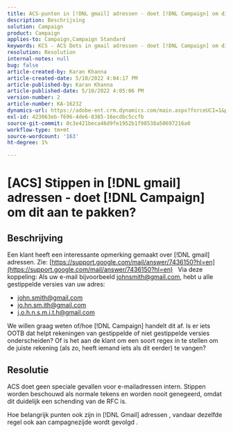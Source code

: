 ```yaml
---
title: ACS-punten in [!DNL gmail] adressen - doet [!DNL Campaign] om dit aan te pakken?
description: Beschrijving
solution: Campaign
product: Campaign
applies-to: Campaign,Campaign Standard
keywords: KCS - ACS Dots in gmail adressen - doet [!DNL Campaign] om dit aan te pakken?
resolution: Resolution
internal-notes: null
bug: false
article-created-by: Karan Khanna
article-created-date: 5/10/2022 4:04:17 PM
article-published-by: Karan Khanna
article-published-date: 5/10/2022 4:05:06 PM
version-number: 2
article-number: KA-16232
dynamics-url: https://adobe-ent.crm.dynamics.com/main.aspx?forceUCI=1&pagetype=entityrecord&etn=knowledgearticle&id=c8bb31d2-7ad0-ec11-a7b5-00224809c556
exl-id: 423063eb-f696-4de6-8385-16ecdbc5ccfb
source-git-commit: 0c3e421beca46d9fe1952b1f98538a50697216a0
workflow-type: tm+mt
source-wordcount: '163'
ht-degree: 1%

---
```


# [ACS] Stippen in [!DNL gmail] adressen - doet [!DNL Campaign] om dit aan te pakken?

## Beschrijving


Een klant heeft een interessante opmerking gemaakt over [!DNL gmail] adressen. Zie: [https://support.google.com/mail/answer/7436150?hl=en](https://support.google.com/mail/answer/7436150?hl=en)
 
Via deze koppeling: Als uw e-mail bijvoorbeeld [johnsmith@gmail.com](mailto:johnsmith@gmail.com), hebt u alle gestippelde versies van uw adres:

- [john.smith@gmail.com](mailto:john.smith@gmail.com)
- [jo.hn.sm.ith@gmail.com](mailto:jo.hn.sm.ith@gmail.com)
- [j.o.h.n.s.m.i.t.h@gmail.com](mailto:j.o.h.n.s.m.i.t.h@gmail.com)


We willen graag weten of/hoe [!DNL Campaign] handelt dit af. Is er iets OOTB dat helpt rekeningen van gestippelde of niet gestippelde versies onderscheiden? Of is het aan de klant om een soort regex in te stellen om de juiste rekening (als zo, heeft iemand iets als dit eerder) te vangen?


## Resolutie


ACS doet geen speciale gevallen voor e-mailadressen intern. Stippen worden beschouwd als normale tekens en worden nooit genegeerd, omdat dit duidelijk een schending van de RFC is.

Hoe belangrijk punten ook zijn in [!DNL Gmail] adressen , vandaar dezelfde regel ook aan campagnezijde wordt gevolgd .

